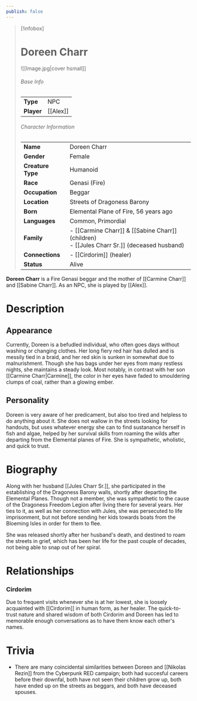 ```yaml
---
publish: false
---
```

> [!infobox]  
> # Doreen Charr
> ![[Image.jpg|cover hsmall]]  
> ###### Base Info
> | | |  
> |---|---|  
> | **Type** | NPC |
> | **Player** | [[Alex]] |
> ###### Character Information  
> | | |  
> |---|---|  
> | **Name** | Doreen Charr |
> | **Gender** | Female | 
> | **Creature Type** | Humanoid |
> | **Race** | Genasi (Fire) |  
> | **Occupation** | Beggar |  
> | **Location** | Streets of Dragoness Barony |
> | **Born** | Elemental Plane of Fire, 56 years ago |
> | **Languages** | Common, Primordial |  
> | **Family** | - [[Carmine Charr]] & [[Sabine Charr]] (children)<br>- [[Jules Charr Sr.]] (deceased husband) |
> | **Connections** | - [[Cirdorim]] (healer) |
> | **Status** | Alive |

**Doreen Charr** is a Fire Genasi beggar and the mother of [[Carmine Charr]] and [[Sabine Charr]]. As an NPC, she is played by [[Alex]].
# Description
## Appearance
Currently, Doreen is a befudled individual, who often goes days without washing or changing clothes. Her long fiery red hair has dulled and is messily tied in a braid, and her red skin is sunken in somewhat due to malnurishment. Though she has bags under her eyes from many restless nights, she maintains a steady look. Most notably, in contrast with her son [[Carmine Charr|Carmine]], the color in her eyes have faded to smouldering clumps of coal, rather than a glowing ember.
## Personality
Doreen is very aware of her predicament, but also too tired and helpless to do anything about it. She does not wallow in the streets looking for handouts, but uses whatever energy she can to find sustanance herself in fish and algae, helped by her survival skills from roaming the wilds after departing from the Elemental planes of Fire. She is sympathetic, wholistic, and quick to trust.
# Biography
Along with her husband [[Jules Charr Sr.]], she participated in the establishing of the Dragoness Barony walls, shortly after departing the Elemental Planes. Though not a member, she was sympathetic to the cause of the Dragoness Freedom Legion after living there for several years. Her ties to it, as well as her connection with Jules, she was persecuted to life imprisonment, but not before sending her kids towards boats from the Bloeming Isles in order for them to flee.

She was released shortly after her husband's death, and destined to roam the streets in grief, which has been her life for the past couple of decades, not being able to snap out of her spiral.
# Relationships
### Cirdorim
Due to frequent visits whenever she is at her lowest, she is loosely acquainted with [[Cirdorim]] in human form, as her healer. The quick-to-trust nature and shared wisdom of both Cirdorim and Doreen has led to memorable enough conversations as to have them know each other's names.
# Trivia
- There are many coincidental similarities between Doreen and [[Nikolas Rezin]] from the Cyberpunk RED campaign; both had succesful careers before their downfal, both have not seen their children grow up, both have ended up on the streets as beggars, and both have deceased spouses.